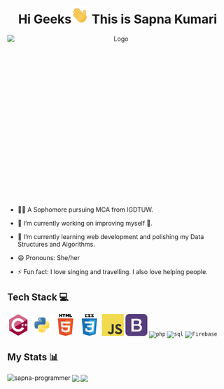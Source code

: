
<h1 align='center'> Hi Geeks<img src="https://raw.githubusercontent.com/ABSphreak/ABSphreak/master/gifs/Hi.gif"  width="40" height="40"> This is Sapna Kumari </h1>
 <center>
 <img src="https://camo.githubusercontent.com/6f5e3ead776bc722fbfc3da2c8b1454a7a5f27a07b34c0ced075f90a6c25a3be/68747470733a2f2f6d69726f2e6d656469756d2e636f6d2f6d61782f313630302f302a4b32574c4d5445784c79696461374f522e676966" align="right" alt="Logo" width="520" height="390"></center>
 
- 👨‍💻 A Sophomore pursuing MCA from IGDTUW.
 
- 🔭 I’m currently working on improving myself 💪.

- 🌱 I’m currently learning web development and polishing my Data Structures and Algorithms.

- 😄 Pronouns: She/her

- ⚡ Fun fact: I love singing and travelling. I also love helping people.

## Tech Stack 💻
<code><img height="50" src="https://raw.githubusercontent.com/devicons/devicon/master/icons/cplusplus/cplusplus-original.svg" alt="C++"></code>
<code><img height="50" src="https://raw.githubusercontent.com/github/explore/80688e429a7d4ef2fca1e82350fe8e3517d3494d/topics/python/python.png" alt="Python"></code>
<code><img height="50" src="https://raw.githubusercontent.com/github/explore/80688e429a7d4ef2fca1e82350fe8e3517d3494d/topics/html/html.png" alt="HTML"></code>
<code><img height="50" src="https://raw.githubusercontent.com/github/explore/80688e429a7d4ef2fca1e82350fe8e3517d3494d/topics/css/css.png" alt="CSS"></code>
<code><img height="50" src="https://raw.githubusercontent.com/github/explore/80688e429a7d4ef2fca1e82350fe8e3517d3494d/topics/javascript/javascript.png" alt="Javascript"></code>
<code><img height="50" src="https://raw.githubusercontent.com/github/explore/80688e429a7d4ef2fca1e82350fe8e3517d3494d/topics/bootstrap/bootstrap.png" alt="Boot"></code>
<code><img height="50" src="https://pngimg.com/uploads/php/php_PNG18.png" alt="php"></code>
<code><img height="50" src="https://icon-library.com/images/mysql-icon/mysql-icon-14.jpg" alt="sql"></code>
<code><img height="50" src="https://www.vectorlogo.zone/logos/firebase/firebase-icon.svg" alt="Firebase"></code>


## My Stats 📊
<img src="https://komarev.com/ghpvc/?username=kritikaparmar-programmer" alt="sapna-programmer" />
<a href="https://github.com/kritikaparmar-programmer/github-readme-stats">
  <img align="center" src="https://github-readme-stats.vercel.app/api?username=kritikaparmar-programmer&repo=github-readme-stats&show_icons=true&theme=radical" />
</a>
<a href="https://github.com/kritikaparmar-programmer/convoychat">
  <img align="center" src="https://github-readme-stats.vercel.app/api/top-langs/?username=kritikaparmar-programmer&layout=compact&theme=radical" />
</a>

